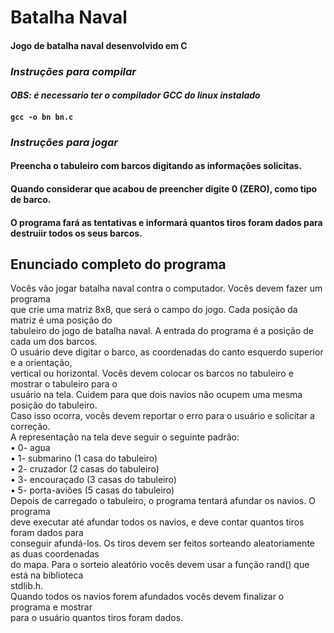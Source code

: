 # Batalha Naval 

#### Jogo de batalha naval desenvolvido em C


### *Instruções para compilar*
#### _OBS: é necessario ter o compilador GCC do linux instalado_

#### `gcc -o bn bn.c`

### *Instruções para jogar*

#### Preencha o tabuleiro com barcos digitando as informações solicitas.
#### Quando considerar que acabou de preencher digite 0 (ZERO), como tipo de barco.
#### O programa fará as tentativas e informará quantos tiros foram dados para destruiir todos os seus barcos.


## Enunciado completo do programa
<p class="has-line-data" data-line-start="0" data-line-end="20">Vocês vão jogar batalha naval contra o computador. Vocês devem fazer um programa<br>
que crie uma matriz 8x8, que será o campo do jogo. Cada posição da matriz é uma posição do<br>
tabuleiro do jogo de batalha naval. A entrada do programa é a posição de cada um dos barcos.<br>
O usuário deve digitar o barco, as coordenadas do canto esquerdo superior e a orientação,<br>
vertical ou horizontal. Vocês devem colocar os barcos no tabuleiro e mostrar o tabuleiro para o<br>
usuário na tela. Cuidem para que dois navios não ocupem uma mesma posição do tabuleiro.<br>
Caso isso ocorra, vocês devem reportar o erro para o usuário e solicitar a correção.<br>
A representação na tela deve seguir o seguinte padrão:<br>
• 0- agua<br>
• 1- submarino (1 casa do tabuleiro)<br>
• 2- cruzador (2 casas do tabuleiro)<br>
• 3- encouraçado (3 casas do tabuleiro)<br>
• 5- porta-aviões (5 casas do tabuleiro)<br>
Depois de carregado o tabuleiro, o programa tentará afundar os navios. O programa<br>
deve executar até afundar todos os navios, e deve contar quantos tiros foram dados para<br>
conseguir afundá-los. Os tiros devem ser feitos sorteando aleatoriamente as duas coordenadas<br>
do mapa. Para o sorteio aleatório vocês devem usar a função rand() que está na biblioteca<br>
stdlib.h.<br>
Quando todos os navios forem afundados vocês devem finalizar o programa e mostrar<br>
para o usuário quantos tiros foram dados.</p>

